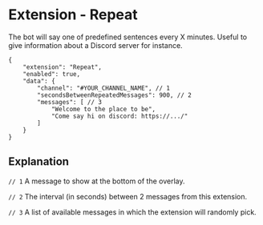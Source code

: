 # Extension - Repeat

The bot will say one of predefined sentences every X minutes. Useful to give information about a Discord server for instance.

```json5
{
    "extension": "Repeat",
    "enabled": true,
    "data": {
        "channel": "#YOUR_CHANNEL_NAME", // 1
        "secondsBetweenRepeatedMessages": 900, // 2
        "messages": [ // 3
            "Welcome to the place to be",
            "Come say hi on discord: https://.../"
        ]
    }
}
```

## Explanation

`// 1` A message to show at the bottom of the overlay.

`// 2` The interval (in seconds) between 2 messages from this extension.

`// 3` A list of available messages in which the extension will randomly pick.
